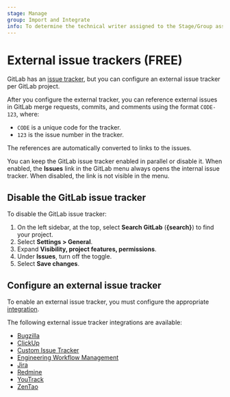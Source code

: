 ```yaml
---
stage: Manage
group: Import and Integrate
info: To determine the technical writer assigned to the Stage/Group associated with this page, see https://about.gitlab.com/handbook/product/ux/technical-writing/#assignments
---
```


# External issue trackers **(FREE)**

GitLab has an [issue tracker](../user/project/issues/index.md), but you can
configure an external issue tracker per GitLab project.

After you configure the external tracker, you can reference external issues
in GitLab merge requests, commits, and comments
using the format `CODE-123`, where:

- `CODE` is a unique code for the tracker.
- `123` is the issue number in the tracker.

The references are automatically converted to links to the issues.

You can keep the GitLab issue tracker enabled in parallel or disable it. When enabled, the **Issues** link in the
GitLab menu always opens the internal issue tracker. When disabled, the link is not visible in the menu.

## Disable the GitLab issue tracker

To disable the GitLab issue tracker:

1. On the left sidebar, at the top, select **Search GitLab** (**{search}**) to find your project.
1. Select **Settings > General**.
1. Expand **Visibility, project features, permissions**.
1. Under **Issues**, turn off the toggle.
1. Select **Save changes**.

## Configure an external issue tracker

To enable an external issue tracker, you must configure the appropriate [integration](../user/project/integrations/index.md).

The following external issue tracker integrations are available:

- [Bugzilla](../user/project/integrations/bugzilla.md)
- [ClickUp](../user/project/integrations/clickup.md)
- [Custom Issue Tracker](../user/project/integrations/custom_issue_tracker.md)
- [Engineering Workflow Management](../user/project/integrations/ewm.md)
- [Jira](../integration/jira/index.md)
- [Redmine](../user/project/integrations/redmine.md)
- [YouTrack](../user/project/integrations/youtrack.md)
- [ZenTao](../user/project/integrations/zentao.md)
